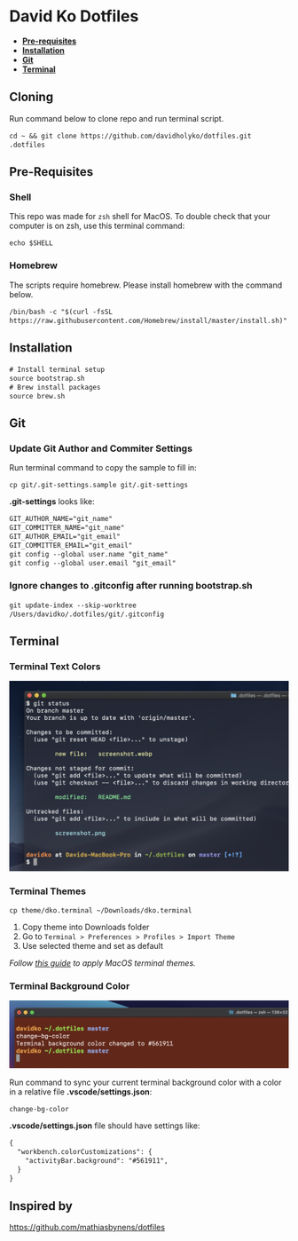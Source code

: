 # David Ko Dotfiles

- **[Pre-requisites](#Pre-requisites)**
- **[Installation](#Installation)**
- **[Git](#Git)**
- **[Terminal](#Terminal)**

## Cloning

Run command below to clone repo and run terminal script.

```
cd ~ && git clone https://github.com/davidholyko/dotfiles.git .dotfiles
```

## Pre-Requisites

### Shell

This repo was made for `zsh` shell for MacOS. To double check that your computer is on zsh, use this terminal command:

```
echo $SHELL
```

### Homebrew

The scripts require homebrew. Please install homebrew with the command below.

```
/bin/bash -c "$(curl -fsSL https://raw.githubusercontent.com/Homebrew/install/master/install.sh)"
```

## Installation

```
# Install terminal setup
source bootstrap.sh
# Brew install packages
source brew.sh
```

## Git

### Update Git Author and Commiter Settings

Run terminal command to copy the sample to fill in:

```
cp git/.git-settings.sample git/.git-settings
```

**.git-settings** looks like:

```
GIT_AUTHOR_NAME="git_name"
GIT_COMMITTER_NAME="git_name"
GIT_AUTHOR_EMAIL="git_email"
GIT_COMMITTER_EMAIL="git_email"
git config --global user.name "git_name"
git config --global user.email "git_email"
```

### Ignore changes to .gitconfig after running bootstrap.sh

```
git update-index --skip-worktree /Users/davidko/.dotfiles/git/.gitconfig
```

## Terminal

### Terminal Text Colors

<img width="700" alt="terminal prompt screenshot" src="./images/terminal-prompt.png">

### Terminal Themes

```
cp theme/dko.terminal ~/Downloads/dko.terminal
```

1. Copy theme into Downloads folder
2. Go to `Terminal > Preferences > Profiles > Import Theme`
3. Use selected theme and set as default

_Follow [this guide](https://apple.stackexchange.com/questions/27878/how-can-i-install-themes-for-terminal) to apply MacOS terminal themes._

### Terminal Background Color

<img width="700" alt="change bg color screenshot" src="./images/change-bg-color.png">

Run command to sync your current terminal background color with a color in a relative file **.vscode/settings.json**:

```
change-bg-color
```

**.vscode/settings.json** file should have settings like:

```
{
  "workbench.colorCustomizations": {
    "activityBar.background": "#561911",
  }
}
```

## Inspired by

https://github.com/mathiasbynens/dotfiles
